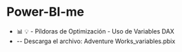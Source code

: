 # Power-BI-me

- 📊 💡 - Píldoras de Optimización - Uso de Variables DAX
- -- Descarga el archivo: Adventure Works_variables.pbix
